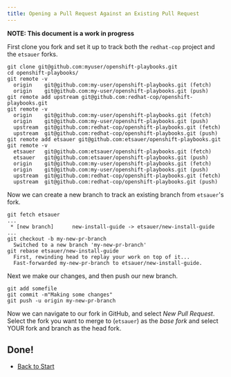 ```yaml
---
title: Opening a Pull Request Against an Existing Pull Request
---
```


**NOTE: This document is a work in progress**

First clone you fork and set it up to track both the `redhat-cop` project and the `etsauer` forks.

```
git clone git@github.com:myuser/openshift-playbooks.git
cd openshift-playbooks/
git remote -v
  origin	git@github.com:my-user/openshift-playbooks.git (fetch)
  origin	git@github.com:my-user/openshift-playbooks.git (push)
git remote add upstream git@github.com:redhat-cop/openshift-playbooks.git
git remote -v
  origin	git@github.com:my-user/openshift-playbooks.git (fetch)
  origin	git@github.com:my-user/openshift-playbooks.git (push)
  upstream	git@github.com:redhat-cop/openshift-playbooks.git (fetch)
  upstream	git@github.com:redhat-cop/openshift-playbooks.git (push)
git remote add etsauer git@github.com:etsauer/openshift-playbooks.git
git remote -v
  etsauer	git@github.com:etsauer/openshift-playbooks.git (fetch)
  etsauer	git@github.com:etsauer/openshift-playbooks.git (push)
  origin	git@github.com:my-user/openshift-playbooks.git (fetch)
  origin	git@github.com:my-user/openshift-playbooks.git (push)
  upstream	git@github.com:redhat-cop/openshift-playbooks.git (fetch)
  upstream	git@github.com:redhat-cop/openshift-playbooks.git (push)
```

Now we can create a new branch to track an existing branch from `etsauer`'s fork.

```
git fetch etsauer
...
 * [new branch]      new-install-guide -> etsauer/new-install-guide
...
git checkout -b my-new-pr-branch
  Switched to a new branch 'my-new-pr-branch'
git rebase etsauer/new-install-guide
  First, rewinding head to replay your work on top of it...
  Fast-forwarded my-new-pr-branch to etsauer/new-install-guide.
```

Next we make our changes, and then push our new branch.

```
git add somefile
git commit -m"Making some changes"
git push -u origin my-new-pr-branch
```

Now we can navigate to our fork in GitHub, and select *New Pull Request*. Select the fork you want to merge to (`etsauer`) as the _base fork_ and select YOUR fork and branch as the head fork.

## Done!

* [Back to Start](./index.html)
